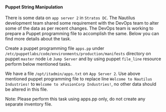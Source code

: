 #### Puppet String Manipulation

There is some data on `app server 2` in `Stratos DC`. The Nautilus development team shared some requirement with the DevOps team to alter some of the data as per recent changes. The DevOps team is working to prepare a Puppet programming file to accomplish the same. Below you can find more details about the task.

Create a puppet programming file `apps.pp` under `/etc/puppetlabs/code/environments/production/manifests` directory on puppet `master` node i.e `Jump Server` and by using puppet `file_line` resource perform below mentioned tasks.

We have a file `/opt/itadmin/apps.txt` on `App Server 2`. Use above mentioned puppet programming file to replace line `Welcome to Nautilus Industries!` to `Welcome to xFusionCorp Industries!`, no other data should be altered in this file.

Note: Please perform this task using apps.pp only, do not create any separate inventory file.
